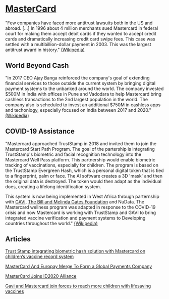 <div class="menu-data" data-parent="#pages/blog/cv19/artificial"/></div>

# [MasterCard](https://en.wikipedia.org/wiki/MasterCard)



"Few companies have faced more antitrust lawsuits both in the US and abroad.
[...]
In 1996 about 4 million merchants sued Mastercard in federal court for making 
them accept debit cards if they wanted to accept credit cards and dramatically 
increasing credit card swipe fees. This case was settled with a 
multibillion-dollar payment in 2003. This was the largest antitrust award in 
history."
[(Wikipedia)](https://en.wikipedia.org/wiki/MasterCard)

## World Beyond Cash

"In 2017 CEO Ajay Banga reinforced the company's goal of extending financial 
services to those outside the current system by bringing digital payment 
systems to the unbanked around the world. The company invested $500M in India 
with offices in Pune and Vadodara to help Mastercard bring cashless 
transactions to the 2nd largest population in the world. The company also is 
scheduled to invest an additional $750M in cashless apps and techonlogy, 
especially focused on India between 2017 and 2020."
[(Wikipedia)](https://en.wikipedia.org/wiki/MasterCard)

## COVID-19 Assistance

"Mastercard approached TrustStamp in 2018 and invited them to join the 
Mastercard Start Path Program. The goal of the partership is integrating 
TrustStamp's biometric and facial recognition technology into the Mastercard 
Well Pass platform. This partnership would enable biometric tracking of 
vaccinations, especially for children. The program is based on the TrustStamp 
Evergreen Hash, which is a personal digital token that is tied to a 
fingerprint, palm or face. The AI software creates a 3D 'mask' and then the 
original data is destroyed. The token would then adapt as the individual 
does, creating a lifelong identification system.

This system is now being implemented in West Africa through parternship 
with [GAVI](#pages/blog/cv19/gavi), 
[The Bill and Melinda Gates Foundation](#pages/blog/cv19/bilmel)
and NuData. The Mastercard 
wellness program was adapted in response to the COVID-19 crisis and now 
Mastercard is working with TrustStamp and GAVI to bring integrated vaccine 
verification and payment systems to Developing countries throughout the world."
[(Wikipedia)](https://en.wikipedia.org/wiki/MasterCard)


## Articles

[Trust Stamp integrating biometric hash solution with Mastercard on children’s vaccine record system](https://www.biometricupdate.com/202007/trust-stamp-integrating-biometric-hash-solution-with-mastercard-on-childrens-vaccine-record-system)

[MasterCard And Europay Merge To Form a Global Payments Company](https://www.banktech.com/payments/mastercard-and-europay-merge-to-form-a-global-payments-company/d/d-id/1288945.html)

[MasterCard Joins ID2020 Alliance](https://mastercardcontentexchange.com/newsroom/press-releases/2020/may/mastercard-joins-id2020-alliance/)

[Gavi and Mastercard join forces to reach more children with lifesaving vaccines](https://www.gavi.org/news/media-room/gavi-and-mastercard-join-forces-reach-more-children-lifesaving-vaccines)
